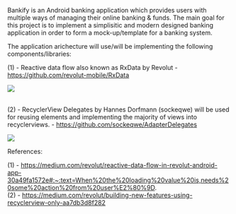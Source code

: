 Bankify is an Android banking application which provides users with multiple ways of managing their online banking & funds. 
The main goal for this project is to implement a simplisitic and modern designed banking application in order to form a mock-up/template for a banking system.

The application arichecture will use/will be implementing the following components/libraries:

(1) - Reactive data flow also known as RxData by Revolut - https://github.com/revolut-mobile/RxData

<img src="https://miro.medium.com/max/1050/1*CX3TivowEaA-bPLUwLb7Jg.png"/>
<br>
<br>

(2) - RecyclerView Delegates by Hannes Dorfmann (sockeqwe) will be used for reusing elements and implementing the majority of views into recyclerviews. - https://github.com/sockeqwe/AdapterDelegates

<img src="https://miro.medium.com/max/1050/0*NvuouBQwiXIG3bB5."/>
<br>

References:

(1) - https://medium.com/revolut/reactive-data-flow-in-revolut-android-app-30a49fa1572e#:~:text=When%20the%20loading%20value%20is,needs%20some%20action%20from%20user%E2%80%9D.
<br>
(2) - https://medium.com/revolut/building-new-features-using-recyclerview-only-aa7db3d8f282
